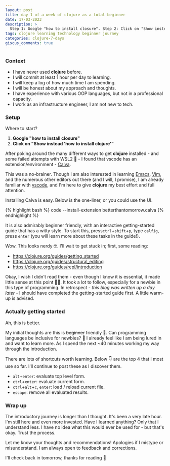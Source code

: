 ```yaml
---
layout: post
title: day 1 of a week of clojure as a total beginner
date: 17-03-2023
description: >
  Step 1: Google "how to install closure". Step 2: Click on "Show instead 'how to install clojure'"
tags: clojure learning technology beginner journey
categories: clojure-7-days
giscus_comments: true
---
```


### Context

- I have never used **clojure** before.
- I will commit at least 1 hour per day to learning.
- I will keep a log of how much time I am spending.
- I will be honest about my approach and thoughts.
- I have experience with various OOP languages, but not in a professional capacity.
- I work as an infrastructure engineer, I am not new to tech.

### Setup

Where to start?

1. **Google "how to install closure"**
2. **Click on "Show instead 'how to install clojure'"**

After poking around the many different ways to get **clojure** installed - and some failed attempts with WSL2 🥴 - I found that vscode has an extension/environment - [Calva](https://calva.io/).

This was a no-brainer. Though I am also interested in learning [Emacs](https://www.gnu.org/software/emacs/), [Vim](https://www.vim.org/), and the numerous other editors out there (and I will, I promise), I am already familiar with [vscode](https://code.visualstudio.com/), and I'm here to give **clojure** my best effort and full attention.

Installing Calva is easy. Below is the one-liner, or you could use the UI.

{% highlight bash %}
code --install-extension  betterthantomorrow.calva
{% endhighlight %}

It is also admirably beginner friendly, with an interactive getting-started guide that has a witty style. To start this, press`ctrl`+`shift`+`p`, type `calfig`, press `enter` (you will learn more about these tasks in the guide!).

Wow. This looks nerdy 🤓. I'll wait to get stuck in; first, some reading:

- <https://clojure.org/guides/getting_started>
- <https://clojure.org/guides/structural_editing>
- <https://clojure.org/guides/repl/introduction>

Okay, I wish I didn't read them - even though I know it is essential, it made little sense at this point 🤷‍♂️. It took a lot to follow, especially for a newbie in this type of programming. In retrospect - *this blog was written up a day later* - I should have completed the getting-started guide first. A little warm-up is advised.

### Actually getting started

Ah, this is better.

My initial thoughts are this is ~~beginner~~ friendly 🙌. Can programming languages be inclusive for newbies? 🤔 I already feel like I am being lured in and want to learn more. As I spend the next ~40 minutes working my way through the introduction.

There are lots of shortcuts worth learning. Below 👇 are the top 4 that I most use so far. I'll continue to post these as I discover them.

- `alt`+`enter`: evaluate top level form.
- `ctrl`+`enter`: evaluate current form.
- `ctrl`+`alt`+`c`, `enter`: load / reload current file.
- `escape`: remove all evaluated results.

### Wrap up

The introductory journey is longer than I thought. It's been a very late hour. I'm still here and even more invested. Have I learned anything? Only that I understand less. I have no idea what this would ever be used for - but that's okay. Trust the process.

Let me know your thoughts and recommendations! Apologies if I mistype or misunderstand. I am always open to feedback and corrections.

I'll check back in tomorrow, thanks for reading 🙏
